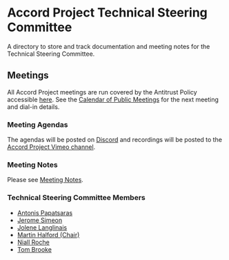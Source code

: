 # Accord Project Technical Steering Committee
A directory to store and track documentation and meeting notes for the Technical Steering Committee.
## Meetings
All Accord Project meetings are run covered by the Antitrust Policy accessible [here](https://github.com/accordproject/docs#governance-documents-and-policies).
See the [Calendar of Public Meetings](https://calendar.google.com/calendar/embed?src=accordproject.org_gktijdpnstaltatqcv6bcvr54o%40group.calendar.google.com) for the next meeting and dial-in details.
### Meeting Agendas
The agendas will be posted on [Discord](https://discord.gg/UwXwVENv) and recordings will be posted to the [Accord Project Vimeo channel](https://vimeo.com/accordproject).
### Meeting Notes
Please see [Meeting Notes](https://github.com/accordproject/technical-steering-committee/blob/master/Meeting%20Notes).
### Technical Steering Committee Members
- [Antonis Papatsaras](https://github.com/anton1s)
- [Jerome Simeon](https://github.com/jeromesimeon)
- [Jolene Langlinais](https://github.com/irmerk)
- [Martin Halford (Chair)](https://github.com/martinhalford)
- [Niall Roche](https://github.com/niallroche)
- [Tom Brooke](https://github.com/tbrooke)
